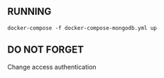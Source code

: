 ## RUNNING
```shell
docker-compose -f docker-compose-mongodb.yml up
```
## DO NOT FORGET
Change access authentication